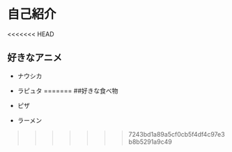 # 自己紹介

<<<<<<< HEAD
## 好きなアニメ

- ナウシカ
- ラピュタ
=======
##好きな食べ物

- ピザ
- ラーメン
>>>>>>> 7243bd1a89a5cf0cb5f4df4c97e3b8b5291a9c49
